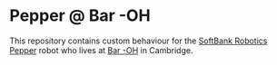 # Pepper @ Bar -OH

This repository contains custom behaviour for the [SoftBank Robotics
Pepper][pepper] robot who lives at [Bar -OH][baroh] in Cambridge.

[pepper]: https://www.softbankrobotics.com/emea/en/pepper
[baroh]: https://bar-oh.com
